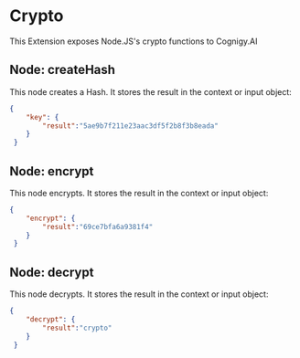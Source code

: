 # Crypto


This Extension exposes Node.JS's crypto functions to Cognigy.AI

## Node: createHash

This node creates a Hash. It stores the result in the context or input object:

```json
{ 
	"key": {
		"result":"5ae9b7f211e23aac3df5f2b8f3b8eada"
	}
 }
```
## Node: encrypt

This node encrypts. It stores the result in the context or input object:

```json
{ 
	"encrypt": {
		"result":"69ce7bfa6a9381f4"
	}
 }
```

## Node: decrypt

This node decrypts. It stores the result in the context or input object:

```json
{ 
	"decrypt": {
		"result":"crypto"
	}
 }
```
